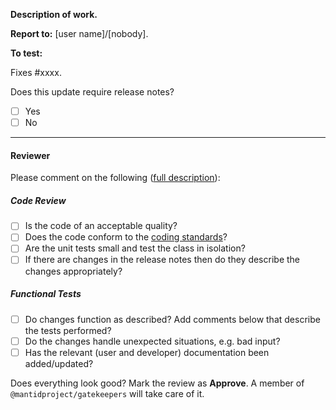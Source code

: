 **Description of work.**

**Report to:** [user name]/[nobody]. <!--If the original issue was raised by a user they should be named here.-->

**To test:**

<!-- Instructions for testing. -->

Fixes #xxxx. <!-- and fix #xxxx or close #xxxx xor resolves #xxxx -->

Does this update require release notes?
- [ ] Yes
- [ ] No
<!--
If yes, edit the file docs/source/release/... 
-->

---

#### Reviewer ####

Please comment on the following ([full description](http://www.mantidproject.org/Individual_Ticket_Testing)):

##### Code Review #####

- [ ] Is the code of an acceptable quality?
- [ ] Does the code conform to the [coding standards](http://www.mantidproject.org/Coding_Standards)?
- [ ] Are the unit tests small and test the class in isolation?
- [ ] If there are changes in the release notes then do they describe the changes appropriately?

##### Functional Tests #####

- [ ] Do changes function as described? Add comments below that describe the tests performed?
- [ ] Do the changes handle unexpected situations, e.g. bad input?
- [ ] Has the relevant (user and developer) documentation been added/updated?

Does everything look good? Mark the review as **Approve**. A member of `@mantidproject/gatekeepers` will take care of it.
